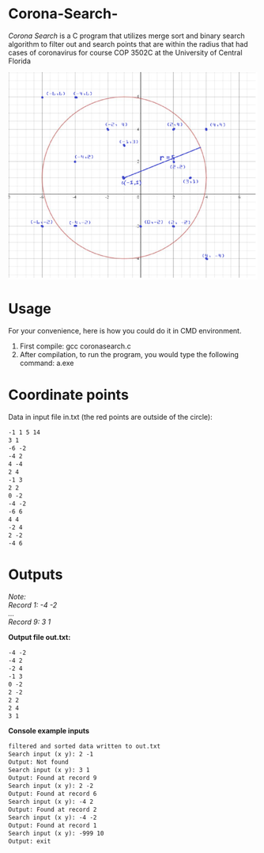 # Corona-Search-
*Corona Search* is a C program that utilizes merge sort and binary search algorithm to filter out and search points that are within the radius that had cases of coronavirus for course COP 3502C at the University of Central Florida

![](coronasearch.png)

# Usage
For your convenience, here is how you could do it in CMD environment.

1. First compile: gcc coronasearch.c
2. After compilation, to run the program, you would type the following command: a.exe

# Coordinate points 
Data in input file in.txt (the red points are outside of the circle):
~~~
-1 1 5 14
3 1
-6 -2
-4 2
4 -4
2 4
-1 3
2 2
0 -2
-4 -2
-6 6
4 4
-2 4
2 -2
-4 6
~~~

# Outputs
*Note:  
Record 1: -4 -2  
...  
Record 9: 3 1*

**Output file out.txt:**
~~~
-4 -2 
-4 2 
-2 4 
-1 3 
0 -2 
2 -2 
2 2 
2 4 
3 1 
~~~

**Console example inputs**
~~~
filtered and sorted data written to out.txt
Search input (x y): 2 -1
Output: Not found
Search input (x y): 3 1
Output: Found at record 9
Search input (x y): 2 -2
Output: Found at record 6
Search input (x y): -4 2
Output: Found at record 2
Search input (x y): -4 -2
Output: Found at record 1
Search input (x y): -999 10
Output: exit
~~~
